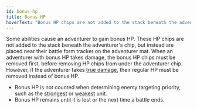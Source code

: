 ```yaml
---
id: bonus-hp
title: Bonus HP
hoverText: "Bonus HP chips are not added to the stack beneath the adventurer's chip, but instead are placed near their battle form tracker on the adventurer mat."
---
```


Some abilities cause an adventurer to gain bonus HP. These HP chips are not added to the stack beneath the adventurer's chip, but instead are placed near their battle form tracker on the adventurer mat. When an adventurer with bonus HP takes damage, the bonus HP chips must be removed first, before removing HP chips from under the adventurer chip. However, if the adventurer takes [true damage](/docs/all/other/true-damage), their regular HP must be removed instead of bonus HP.

- Bonus HP is not counted when determining enemy targeting priority, such as the [strongest](/docs/all/other/strongest) or [weakest](/docs/all/other/weakest) unit.
- Bonus HP remains until it is lost or the next time a battle ends. 